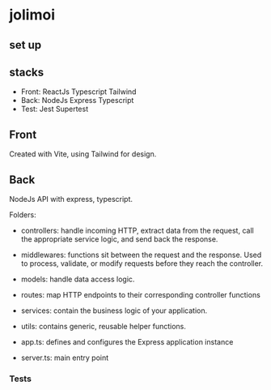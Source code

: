 # jolimoi

## set up

## stacks

- Front: ReactJs Typescript Tailwind
- Back: NodeJs Express Typescript
- Test: Jest Supertest

## Front

Created with Vite, using Tailwind for design.

## Back

NodeJs API with express, typescript.

Folders:

- controllers: handle incoming HTTP, extract data from the request, call the appropriate service logic, and send back the response.
  
- middlewares: functions sit between the request and the response. Used to process, validate, or modify requests before they reach the controller.
- models: handle data access logic.
- routes: map HTTP endpoints to their corresponding controller functions
- services: contain the business logic of your application.
- utils: contains generic, reusable helper functions.
- app.ts: defines and configures the Express application instance
- server.ts: main entry point

### Tests

